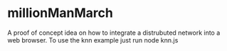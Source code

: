 # millionManMarch
A proof of concept idea on how to integrate a distrubuted network into a web browser.
To use the knn example just run node knn.js
